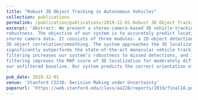```yaml
---
title: "Robust 3D Object Tracking in Autonomous Vehicles"
collection: publications
permalink: /publication/publications/2019-12-01-Robust 3D Object Tracking in Autonomous Vehicles.md
excerpt: 'Abstract: We present a stereo-camera-based 3D vehicle-tracking system that utilizes Kalman filtering to improve
robustness. The objective of our system is to accurately predict locations and orientations of vehicles from
stereo camera data. It consists of three modules: a 2D object detection network, 3D position extraction, and
3D object correlation/smoothing. The system approaches the 3D localization performance of LIDAR and
significantly outperforms the state-of-the-art monocular vehicle tracking systems. The addition of Kalman
filtering increases our system’s robustness to missed detections, and improves the recall of our detector. Kalman
filtering improves the MAP score of 3D localization for moderately difficult vehicles by 7.7%, compared to
our unfiltered baseline. Our system predicts the correct orientation of vehicles with 78% accuracy.
'
pub_date: 2019-12-01
venue: 'Stanford CS238: Decision Making under Uncertainty'
paperurl: 'https://web.stanford.edu/class/aa228/reports/2019/final18.pdf'
---
```


